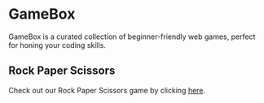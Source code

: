 # GameBox

GameBox is a curated collection of beginner-friendly web games, perfect for honing your coding skills. 

## Rock Paper Scissors

Check out our Rock Paper Scissors game by clicking [here](https://pranavsai29.github.io/Rock-Paper-Scissor/).
